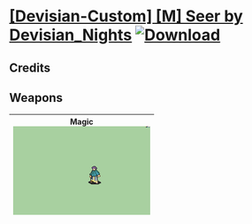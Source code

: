 # [\[Devisian-Custom\] \[M\] Seer by Devisian_Nights](./) [![Download](https://img.shields.io/badge/Download-Click%20Here!-red)](https://minhaskamal.github.io/DownGit/#/home?url=https://github.com/Klokinator/FE-Repo/tree/main/Battle%20Animations%2FMagi%20-%20Special%2F%5BDevisian-Custom%5D%20%5BM%5D%20Seer%20by%20Devisian_Nights)
## Credits



## Weapons

| <b>Magic</b><br/><img alt="Magic animation" src="./6.%20Magic/Magic.gif"/> |
| :---: |
